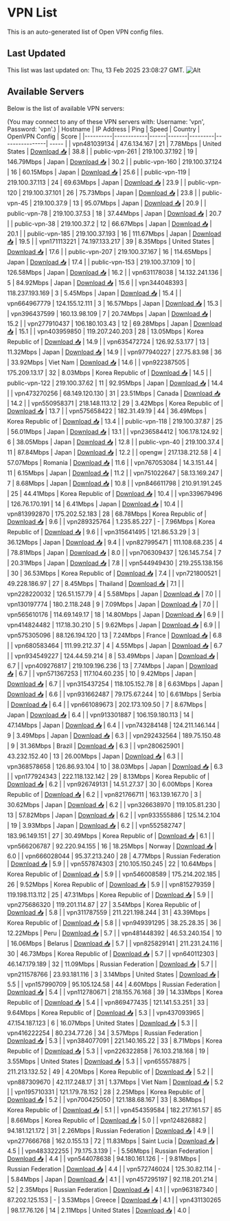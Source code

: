 # VPN List

This is an auto-generated list of Open VPN config files.

## Last Updated

This list was last updated on: Thu, 13 Feb 2025 23:08:27 GMT.
![Alt](https://repobeats.axiom.co/api/embed/186b98318ef1479477931607c1ad7d823f12451f.svg "Repobeats analytics image")

## Available Servers

Below is the list of available VPN servers:

(You may connect to any of these VPN servers with: Username: 'vpn', Password: 'vpn'.)
| Hostname | IP Address | Ping | Speed | Country | OpenVPN Config | Score |
|----------|------------|------|-------|---------|----------------| ----- |
| vpn481039134 | 47.6.134.167 | 21 | 7.78Mbps | United States | [Download 📥](./configs/server_0_US.ovpn) | 38.8 |
| public-vpn-261 | 219.100.37.192 | 19 | 146.79Mbps | Japan | [Download 📥](./configs/server_1_JP.ovpn) | 30.2 |
| public-vpn-160 | 219.100.37.124 | 16 | 60.15Mbps | Japan | [Download 📥](./configs/server_2_JP.ovpn) | 25.6 |
| public-vpn-119 | 219.100.37.113 | 24 | 69.63Mbps | Japan | [Download 📥](./configs/server_3_JP.ovpn) | 23.9 |
| public-vpn-120 | 219.100.37.101 | 26 | 75.73Mbps | Japan | [Download 📥](./configs/server_4_JP.ovpn) | 23.8 |
| public-vpn-45 | 219.100.37.9 | 13 | 95.07Mbps | Japan | [Download 📥](./configs/server_5_JP.ovpn) | 20.9 |
| public-vpn-78 | 219.100.37.53 | 18 | 37.44Mbps | Japan | [Download 📥](./configs/server_6_JP.ovpn) | 20.7 |
| public-vpn-38 | 219.100.37.2 | 12 | 66.67Mbps | Japan | [Download 📥](./configs/server_7_JP.ovpn) | 20.1 |
| public-vpn-185 | 219.100.37.193 | 16 | 111.67Mbps | Japan | [Download 📥](./configs/server_8_JP.ovpn) | 19.5 |
| vpn171113221 | 74.197.133.217 | 39 | 8.35Mbps | United States | [Download 📥](./configs/server_9_US.ovpn) | 17.6 |
| public-vpn-207 | 219.100.37.167 | 16 | 114.65Mbps | Japan | [Download 📥](./configs/server_10_JP.ovpn) | 17.4 |
| public-vpn-153 | 219.100.37.109 | 10 | 126.58Mbps | Japan | [Download 📥](./configs/server_11_JP.ovpn) | 16.2 |
| vpn631178038 | 14.132.241.136 | 5 | 84.92Mbps | Japan | [Download 📥](./configs/server_12_JP.ovpn) | 15.6 |
| vpn344048393 | 118.237.193.169 | 3 | 5.45Mbps | Japan | [Download 📥](./configs/server_13_JP.ovpn) | 15.4 |
| vpn664967779 | 124.155.12.111 | 3 | 16.57Mbps | Japan | [Download 📥](./configs/server_14_JP.ovpn) | 15.3 |
| vpn396437599 | 160.13.98.109 | 7 | 20.74Mbps | Japan | [Download 📥](./configs/server_15_JP.ovpn) | 15.2 |
| vpn277910437 | 106.180.103.43 | 12 | 69.28Mbps | Japan | [Download 📥](./configs/server_16_JP.ovpn) | 15.1 |
| vpn403959850 | 119.207.240.203 | 28 | 13.05Mbps | Korea Republic of | [Download 📥](./configs/server_17_KR.ovpn) | 14.9 |
| vpn635472724 | 126.92.53.177 | 13 | 11.32Mbps | Japan | [Download 📥](./configs/server_18_JP.ovpn) | 14.9 |
| vpn977940227 | 27.75.83.98 | 36 | 33.92Mbps | Viet Nam | [Download 📥](./configs/server_19_VN.ovpn) | 14.6 |
| vpn922387505 | 175.209.13.17 | 32 | 8.03Mbps | Korea Republic of | [Download 📥](./configs/server_20_KR.ovpn) | 14.5 |
| public-vpn-122 | 219.100.37.62 | 11 | 92.95Mbps | Japan | [Download 📥](./configs/server_21_JP.ovpn) | 14.4 |
| vpn473270256 | 68.149.120.130 | 31 | 23.51Mbps | Canada | [Download 📥](./configs/server_22_CA.ovpn) | 14.2 |
| vpn550958371 | 218.148.113.12 | 29 | 3.42Mbps | Korea Republic of | [Download 📥](./configs/server_23_KR.ovpn) | 13.7 |
| vpn575658422 | 182.31.49.19 | 44 | 36.49Mbps | Korea Republic of | [Download 📥](./configs/server_24_KR.ovpn) | 13.4 |
| public-vpn-118 | 219.100.37.87 | 25 | 56.01Mbps | Japan | [Download 📥](./configs/server_25_JP.ovpn) | 13.1 |
| vpn236584412 | 106.178.124.92 | 6 | 38.05Mbps | Japan | [Download 📥](./configs/server_26_JP.ovpn) | 12.8 |
| public-vpn-40 | 219.100.37.4 | 11 | 87.84Mbps | Japan | [Download 📥](./configs/server_27_JP.ovpn) | 12.2 |
| opengw | 217.138.212.58 | 4 | 57.07Mbps | Romania | [Download 📥](./configs/server_28_RO.ovpn) | 11.6 |
| vpn767053084 | 14.3.151.44 | 11 | 6.15Mbps | Japan | [Download 📥](./configs/server_29_JP.ovpn) | 11.2 |
| vpn751022647 | 58.13.169.247 | 7 | 8.68Mbps | Japan | [Download 📥](./configs/server_30_JP.ovpn) | 10.8 |
| vpn846611798 | 210.91.191.245 | 25 | 44.41Mbps | Korea Republic of | [Download 📥](./configs/server_31_KR.ovpn) | 10.4 |
| vpn339679496 | 126.76.170.191 | 14 | 6.41Mbps | Japan | [Download 📥](./configs/server_32_JP.ovpn) | 10.4 |
| vpn813992870 | 175.202.52.183 | 28 | 68.78Mbps | Korea Republic of | [Download 📥](./configs/server_33_KR.ovpn) | 9.6 |
| vpn289325764 | 1.235.85.227 | - | 7.96Mbps | Korea Republic of | [Download 📥](./configs/server_34_KR.ovpn) | 9.6 |
| vpn315641495 | 121.86.53.29 | 3 | 36.12Mbps | Japan | [Download 📥](./configs/server_35_JP.ovpn) | 9.4 |
| vpn827995471 | 111.108.68.235 | 4 | 78.81Mbps | Japan | [Download 📥](./configs/server_36_JP.ovpn) | 8.0 |
| vpn706309437 | 126.145.7.54 | 7 | 20.31Mbps | Japan | [Download 📥](./configs/server_37_JP.ovpn) | 7.8 |
| vpn544949430 | 219.255.138.156 | 30 | 36.53Mbps | Korea Republic of | [Download 📥](./configs/server_38_KR.ovpn) | 7.4 |
| vpn721800521 | 49.228.186.97 | 27 | 8.45Mbps | Thailand | [Download 📥](./configs/server_39_TH.ovpn) | 7.1 |
| vpn228220032 | 126.51.157.79 | 4 | 5.58Mbps | Japan | [Download 📥](./configs/server_40_JP.ovpn) | 7.0 |
| vpn130197774 | 180.2.118.248 | 9 | 7.09Mbps | Japan | [Download 📥](./configs/server_41_JP.ovpn) | 7.0 |
| vpn565610176 | 114.69.149.17 | 18 | 14.80Mbps | Japan | [Download 📥](./configs/server_42_JP.ovpn) | 6.9 |
| vpn414824482 | 117.18.30.210 | 5 | 9.62Mbps | Japan | [Download 📥](./configs/server_43_JP.ovpn) | 6.9 |
| vpn575305096 | 88.126.194.120 | 13 | 7.24Mbps | France | [Download 📥](./configs/server_44_FR.ovpn) | 6.8 |
| vpn680583464 | 111.99.212.37 | 4 | 4.55Mbps | Japan | [Download 📥](./configs/server_45_JP.ovpn) | 6.7 |
| vpn934549227 | 124.44.59.214 | 8 | 53.49Mbps | Japan | [Download 📥](./configs/server_46_JP.ovpn) | 6.7 |
| vpn409276817 | 219.109.196.236 | 13 | 7.74Mbps | Japan | [Download 📥](./configs/server_47_JP.ovpn) | 6.7 |
| vpn571367253 | 117.104.60.235 | 10 | 9.42Mbps | Japan | [Download 📥](./configs/server_48_JP.ovpn) | 6.7 |
| vpn315437254 | 118.105.152.78 | 8 | 6.63Mbps | Japan | [Download 📥](./configs/server_49_JP.ovpn) | 6.6 |
| vpn931662487 | 79.175.67.244 | 10 | 6.61Mbps | Serbia | [Download 📥](./configs/server_50_RS.ovpn) | 6.4 |
| vpn661089673 | 202.173.109.50 | 7 | 8.67Mbps | Japan | [Download 📥](./configs/server_51_JP.ovpn) | 6.4 |
| vpn913301887 | 106.159.180.113 | 14 | 47.14Mbps | Japan | [Download 📥](./configs/server_52_JP.ovpn) | 6.4 |
| vpn743284148 | 124.211.146.144 | 9 | 3.49Mbps | Japan | [Download 📥](./configs/server_53_JP.ovpn) | 6.3 |
| vpn292432564 | 189.75.150.48 | 9 | 31.36Mbps | Brazil | [Download 📥](./configs/server_54_BR.ovpn) | 6.3 |
| vpn280625901 | 43.232.152.40 | 13 | 26.00Mbps | Japan | [Download 📥](./configs/server_55_JP.ovpn) | 6.3 |
| vpn368578658 | 126.86.93.104 | 10 | 38.03Mbps | Japan | [Download 📥](./configs/server_56_JP.ovpn) | 6.3 |
| vpn177924343 | 222.118.132.142 | 29 | 8.13Mbps | Korea Republic of | [Download 📥](./configs/server_57_KR.ovpn) | 6.2 |
| vpn926749131 | 14.51.27.37 | 30 | 6.00Mbps | Korea Republic of | [Download 📥](./configs/server_58_KR.ovpn) | 6.2 |
| vpn821766711 | 163.139.167.70 | 3 | 30.62Mbps | Japan | [Download 📥](./configs/server_59_JP.ovpn) | 6.2 |
| vpn326638970 | 119.105.81.230 | 13 | 57.82Mbps | Japan | [Download 📥](./configs/server_60_JP.ovpn) | 6.2 |
| vpn933555886 | 125.14.2.104 | 19 | 3.93Mbps | Japan | [Download 📥](./configs/server_61_JP.ovpn) | 6.2 |
| vpn552582747 | 183.96.149.151 | 27 | 30.49Mbps | Korea Republic of | [Download 📥](./configs/server_62_KR.ovpn) | 6.1 |
| vpn566206787 | 92.220.94.155 | 16 | 18.25Mbps | Norway | [Download 📥](./configs/server_63_NO.ovpn) | 6.0 |
| vpn666028044 | 95.37.213.240 | 28 | 4.77Mbps | Russian Federation | [Download 📥](./configs/server_64_RU.ovpn) | 5.9 |
| vpn557874303 | 210.105.150.245 | 22 | 10.64Mbps | Korea Republic of | [Download 📥](./configs/server_65_KR.ovpn) | 5.9 |
| vpn546008589 | 175.214.202.185 | 26 | 9.52Mbps | Korea Republic of | [Download 📥](./configs/server_66_KR.ovpn) | 5.9 |
| vpn815279359 | 119.198.113.112 | 25 | 47.31Mbps | Korea Republic of | [Download 📥](./configs/server_67_KR.ovpn) | 5.9 |
| vpn275686320 | 119.201.114.87 | 27 | 3.54Mbps | Korea Republic of | [Download 📥](./configs/server_68_KR.ovpn) | 5.8 |
| vpn311787559 | 211.221.198.244 | 31 | 43.39Mbps | Korea Republic of | [Download 📥](./configs/server_69_KR.ovpn) | 5.8 |
| vpn949391295 | 38.25.28.35 | 36 | 12.22Mbps | Peru | [Download 📥](./configs/server_70_PE.ovpn) | 5.7 |
| vpn481448392 | 46.53.240.154 | 10 | 16.06Mbps | Belarus | [Download 📥](./configs/server_71_BY.ovpn) | 5.7 |
| vpn825829141 | 211.231.24.116 | 30 | 46.73Mbps | Korea Republic of | [Download 📥](./configs/server_72_KR.ovpn) | 5.7 |
| vpn640112303 | 46.147.179.189 | 32 | 11.09Mbps | Russian Federation | [Download 📥](./configs/server_73_RU.ovpn) | 5.7 |
| vpn211578766 | 23.93.181.116 | 3 | 3.14Mbps | United States | [Download 📥](./configs/server_74_US.ovpn) | 5.5 |
| vpn157990709 | 95.105.124.58 | 44 | 4.60Mbps | Russian Federation | [Download 📥](./configs/server_75_RU.ovpn) | 5.4 |
| vpn112780671 | 218.155.76.168 | 39 | 14.33Mbps | Korea Republic of | [Download 📥](./configs/server_76_KR.ovpn) | 5.4 |
| vpn869477435 | 121.141.53.251 | 33 | 9.64Mbps | Korea Republic of | [Download 📥](./configs/server_77_KR.ovpn) | 5.3 |
| vpn437093965 | 47.154.187.123 | 6 | 16.07Mbps | United States | [Download 📥](./configs/server_78_US.ovpn) | 5.3 |
| vpn416222254 | 80.234.77.26 | 34 | 3.57Mbps | Russian Federation | [Download 📥](./configs/server_79_RU.ovpn) | 5.3 |
| vpn384077091 | 221.140.165.22 | 33 | 8.71Mbps | Korea Republic of | [Download 📥](./configs/server_80_KR.ovpn) | 5.3 |
| vpn226322858 | 76.103.218.168 | 19 | 3.55Mbps | United States | [Download 📥](./configs/server_81_US.ovpn) | 5.3 |
| vpn655578875 | 211.213.132.52 | 49 | 4.20Mbps | Korea Republic of | [Download 📥](./configs/server_82_KR.ovpn) | 5.2 |
| vpn887309670 | 42.117.248.17 | 31 | 1.37Mbps | Viet Nam | [Download 📥](./configs/server_83_VN.ovpn) | 5.2 |
| vpn195710331 | 121.179.78.152 | 28 | 2.25Mbps | Korea Republic of | [Download 📥](./configs/server_84_KR.ovpn) | 5.2 |
| vpn700425050 | 121.188.68.167 | 33 | 8.36Mbps | Korea Republic of | [Download 📥](./configs/server_85_KR.ovpn) | 5.1 |
| vpn454359584 | 182.217.161.57 | 85 | 8.66Mbps | Korea Republic of | [Download 📥](./configs/server_86_KR.ovpn) | 5.0 |
| vpn124826882 | 94.181.121.172 | 31 | 2.26Mbps | Russian Federation | [Download 📥](./configs/server_87_RU.ovpn) | 4.9 |
| vpn277666768 | 162.0.155.13 | 72 | 11.83Mbps | Saint Lucia | [Download 📥](./configs/server_88_LC.ovpn) | 4.5 |
| vpn483322255 | 79.175.3.139 | - | 5.56Mbps | Russian Federation | [Download 📥](./configs/server_89_RU.ovpn) | 4.4 |
| vpn544078638 | 94.180.161.126 | - | 9.81Mbps | Russian Federation | [Download 📥](./configs/server_90_RU.ovpn) | 4.4 |
| vpn572746024 | 125.30.82.114 | - | 5.84Mbps | Japan | [Download 📥](./configs/server_91_JP.ovpn) | 4.1 |
| vpn457295197 | 92.118.201.214 | 52 | 2.35Mbps | Russian Federation | [Download 📥](./configs/server_92_RU.ovpn) | 4.1 |
| vpn963187340 | 87.202.125.153 | - | 3.53Mbps | Greece | [Download 📥](./configs/server_93_GR.ovpn) | 4.1 |
| vpn431130265 | 98.17.76.126 | 14 | 2.11Mbps | United States | [Download 📥](./configs/server_94_US.ovpn) | 4.0 |
